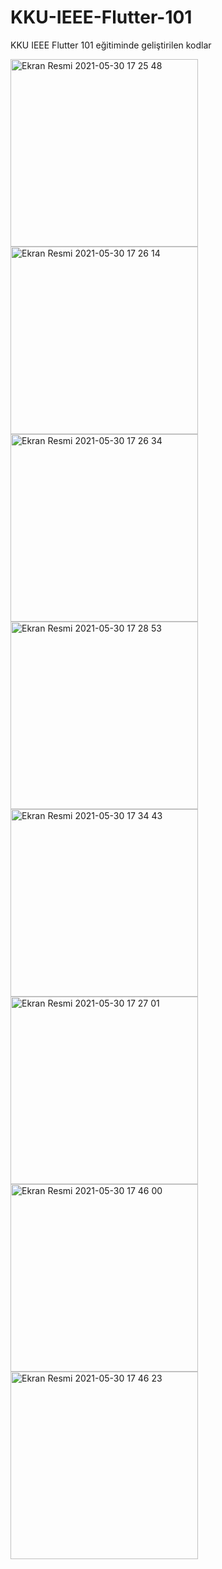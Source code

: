 # KKU-IEEE-Flutter-101
 KKU IEEE Flutter 101 eğitiminde geliştirilen kodlar

<img width="300" alt="Ekran Resmi 2021-05-30 17 25 48" src="https://user-images.githubusercontent.com/13748518/120108734-320a5280-c16f-11eb-86e3-cd1f630f8a6b.png"> <img width="300" alt="Ekran Resmi 2021-05-30 17 26 14" src="https://user-images.githubusercontent.com/13748518/120108763-464e4f80-c16f-11eb-8785-6843efed8db9.png"> 
<img width="300" alt="Ekran Resmi 2021-05-30 17 26 34" src="https://user-images.githubusercontent.com/13748518/120108768-4cdcc700-c16f-11eb-9739-41d2d7328df5.png"> <img width="300" alt="Ekran Resmi 2021-05-30 17 28 53" src="https://user-images.githubusercontent.com/13748518/120108774-549c6b80-c16f-11eb-9bfb-bf57404d72bc.png">
<img width="300" alt="Ekran Resmi 2021-05-30 17 34 43" src="https://user-images.githubusercontent.com/13748518/120108785-5cf4a680-c16f-11eb-9dc6-bdf35a0579e0.png"> <img width="300" alt="Ekran Resmi 2021-05-30 17 27 01" src="https://user-images.githubusercontent.com/13748518/120108797-62ea8780-c16f-11eb-8416-594a69b58059.png">
<img width="300" alt="Ekran Resmi 2021-05-30 17 46 00" src="https://user-images.githubusercontent.com/13748518/120108808-6aaa2c00-c16f-11eb-825d-cc05a0718f2d.png"> <img width="300" alt="Ekran Resmi 2021-05-30 17 46 23" src="https://user-images.githubusercontent.com/13748518/120108817-70a00d00-c16f-11eb-8fa4-825946aeeb9d.png">
